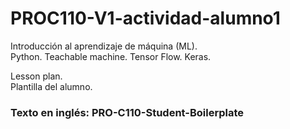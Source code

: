 # PROC110-V1-actividad-alumno1
Introducción al aprendizaje de máquina (ML).  
Python. Teachable machine. Tensor Flow. Keras.  
  
Lesson plan.  
Plantilla del alumno.  
  
### Texto en inglés: PRO-C110-Student-Boilerplate

